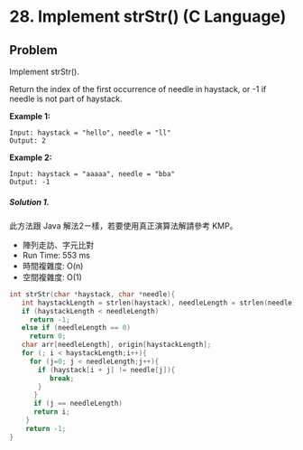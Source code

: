 # 28. Implement strStr() (C Language)

## Problem

Implement strStr().

Return the index of the first occurrence of needle in haystack, or -1 if needle is not part of haystack.

**Example 1:**

```
Input: haystack = "hello", needle = "ll"
Output: 2
```

**Example 2:**

```
Input: haystack = "aaaaa", needle = "bba"
Output: -1
```

##### Solution 1.

此方法跟 Java 解法2ㄧ樣，若要使用真正演算法解請參考 KMP。

- 陣列走訪、字元比對
- Run Time: 553 ms
- 時間複雜度: O(n)
- 空間複雜度: O(1)

```c
int strStr(char *haystack, char *needle){
   int haystackLength = strlen(haystack), needleLength = strlen(needle), i = 0, j = 0;
   if (haystackLength < needleLength)
     return -1;
   else if (needleLength == 0)
     return 0;
   char arr[needleLength], origin[haystackLength];
   for (; i < haystackLength;i++){
     for (j=0; j < needleLength;j++){
       if (haystack[i + j] != needle[j]){
          break;
       }
      }
      if (j == needleLength)
      return i;
    }
    return -1;
}
```
